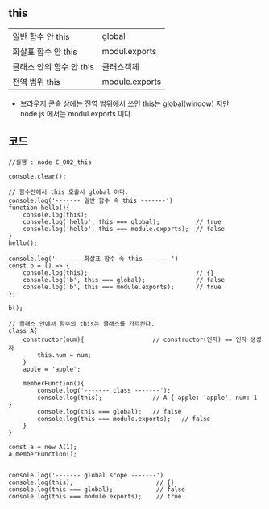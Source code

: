 ## this

<table>
    <tr><td>일반 함수 안 this</td> <td>global</td></tr>
    <tr><td>화살표 함수 안 this</td> <td>modul.exports</td></tr>
    <tr><td>클래스 안의 함수 안 this</td> <td>클래스객체</td></tr>
    <tr><td>전역 범위 this</td> <td>module.exports</td></tr>
</table>

- 브라우저 콘솔 상에는 전역 범위에서 쓰인 this는 global(window) 지만
  <br> node.js 에서는 modul.exports 이다.

## 코드

```
//실행 : node C_002_this

console.clear();

// 함수안에서 this 호출시 global 이다.
console.log('------- 일반 함수 속 this -------')
function hello(){
    console.log(this);
    console.log('hello', this === global);          // true
    console.log('hello', this === module.exports);  // false
}
hello();

console.log('------- 화살표 함수 속 this -------')
const b = () => {
    console.log(this);                              // {}
    console.log('b', this === global);              // false
    console.log('b', this === module.exports);      // true
};

b();

// 클래스 안에서 함수의 this는 클래스를 가르킨다.
class A{
    constructor(num){                   // constructor(인자) == 인자 생성자
        this.num = num;
    }
    apple = 'apple';

    memberFunction(){
        console.log('------- class -------');
        console.log(this);              // A { apple: 'apple', num: 1 }
        console.log(this === global);   // false
        console.log(this === module.exports);   // false
    }
}

const a = new A(1);
a.memberFunction();


console.log('------- global scope -------')
console.log(this);                       // {}
console.log(this === global);            // false
console.log(this === module.exports);    // true

```
